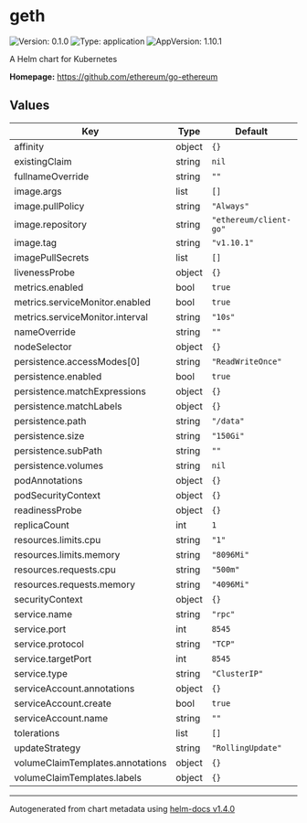 # geth

![Version: 0.1.0](https://img.shields.io/badge/Version-0.1.0-informational?style=flat-square) ![Type: application](https://img.shields.io/badge/Type-application-informational?style=flat-square) ![AppVersion: 1.10.1](https://img.shields.io/badge/AppVersion-1.10.1-informational?style=flat-square)

A Helm chart for Kubernetes

**Homepage:** <https://github.com/ethereum/go-ethereum>

## Values

| Key | Type | Default | Description |
|-----|------|---------|-------------|
| affinity | object | `{}` |  |
| existingClaim | string | `nil` |  |
| fullnameOverride | string | `""` |  |
| image.args | list | `[]` |  |
| image.pullPolicy | string | `"Always"` |  |
| image.repository | string | `"ethereum/client-go"` |  |
| image.tag | string | `"v1.10.1"` |  |
| imagePullSecrets | list | `[]` |  |
| livenessProbe | object | `{}` |  |
| metrics.enabled | bool | `true` |  |
| metrics.serviceMonitor.enabled | bool | `true` |  |
| metrics.serviceMonitor.interval | string | `"10s"` |  |
| nameOverride | string | `""` |  |
| nodeSelector | object | `{}` |  |
| persistence.accessModes[0] | string | `"ReadWriteOnce"` |  |
| persistence.enabled | bool | `true` |  |
| persistence.matchExpressions | object | `{}` |  |
| persistence.matchLabels | object | `{}` |  |
| persistence.path | string | `"/data"` |  |
| persistence.size | string | `"150Gi"` |  |
| persistence.subPath | string | `""` |  |
| persistence.volumes | string | `nil` |  |
| podAnnotations | object | `{}` |  |
| podSecurityContext | object | `{}` |  |
| readinessProbe | object | `{}` |  |
| replicaCount | int | `1` |  |
| resources.limits.cpu | string | `"1"` |  |
| resources.limits.memory | string | `"8096Mi"` |  |
| resources.requests.cpu | string | `"500m"` |  |
| resources.requests.memory | string | `"4096Mi"` |  |
| securityContext | object | `{}` |  |
| service.name | string | `"rpc"` |  |
| service.port | int | `8545` |  |
| service.protocol | string | `"TCP"` |  |
| service.targetPort | int | `8545` |  |
| service.type | string | `"ClusterIP"` |  |
| serviceAccount.annotations | object | `{}` |  |
| serviceAccount.create | bool | `true` |  |
| serviceAccount.name | string | `""` |  |
| tolerations | list | `[]` |  |
| updateStrategy | string | `"RollingUpdate"` |  |
| volumeClaimTemplates.annotations | object | `{}` |  |
| volumeClaimTemplates.labels | object | `{}` |  |

----------------------------------------------
Autogenerated from chart metadata using [helm-docs v1.4.0](https://github.com/norwoodj/helm-docs/releases/v1.4.0)

